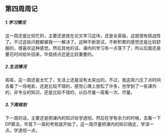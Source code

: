 ## 第四周周记

##### 1.学习情况

这一周还是比较忙的，主要还是放在论文学习这块，还是全英版，这就很有挑战性了。不过这些问题都被我一一解决了。这种不断尝试，不断积累的感觉还是比较舒服的，很喜欢这种感觉。然后其他的话，课内的学习有一点落下了，所以后面还是要花时间给补回来，毕竟绩点还是比较重要的。

##### 2.生活情况

咳咳，这一周还是太忙了，生活上还是没有太突出的。不过，我这周六压了点时间去看了一场电影，还是比较不错的，感觉心理上放松了许多，也学到了一些课外的，非专业的知识。还是比较不错的，以后尽量一周看一次，尽量。

##### 3.下周规划

下一周的话，主要还是把课内的知识给学透彻，然后在学有余力的时候，去看一下DP算法，毕竟下一周的考核就开始了，这一周尽量把课内的知识搞定，学深一点。学透彻一点。

